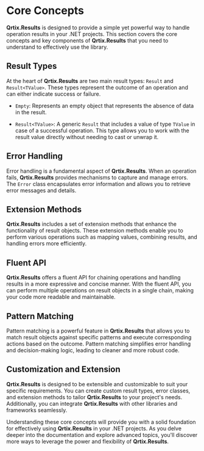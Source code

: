 # Core Concepts

**Qrtix.Results** is designed to provide a simple yet powerful way to handle operation results in your .NET projects. This
section covers the core concepts and key components of **Qrtix.Results** that you need to understand to effectively use the
library.

## Result Types

At the heart of **Qrtix.Results** are two main result types: `Result` and `Result<TValue>`. These types represent the
outcome of an operation and can either indicate success or failure.

- `Empty`: Represents an empty object that represents the absence of data in the result.

- `Result<TValue>`: A generic `Result` that includes a value of type `TValue` in case of a successful
  operation. This type allows you to work with the result value directly without needing to cast or unwrap it.

## Error Handling

Error handling is a fundamental aspect of **Qrtix.Results**. When an operation fails, **Qrtix.Results** provides mechanisms to
capture and manage errors. The `Error` class encapsulates error information and allows you to retrieve error messages
and details.

## Extension Methods

**Qrtix.Results** includes a set of extension methods that enhance the functionality of result objects. These extension
methods enable you to perform various operations such as mapping values, combining results, and handling errors more
efficiently.

## Fluent API

**Qrtix.Results** offers a fluent API for chaining operations and handling results in a more expressive and concise manner.
With the fluent API, you can perform multiple operations on result objects in a single chain, making your code more
readable and maintainable.

## Pattern Matching

Pattern matching is a powerful feature in **Qrtix.Results** that allows you to match result objects against specific
patterns and execute corresponding actions based on the outcome. Pattern matching simplifies error handling and
decision-making logic, leading to cleaner and more robust code.

## Customization and Extension

**Qrtix.Results** is designed to be extensible and customizable to suit your specific requirements. You can create custom
result types, error classes, and extension methods to tailor **Qrtix.Results** to your project's needs. Additionally, you
can integrate **Qrtix.Results** with other libraries and frameworks seamlessly.

Understanding these core concepts will provide you with a solid foundation for effectively using **Qrtix.Results** in your
.NET projects. As you delve deeper into the documentation and explore advanced topics, you'll discover more ways to
leverage the power and flexibility of **Qrtix.Results**.